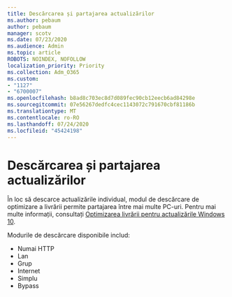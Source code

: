 ```yaml
---
title: Descărcarea și partajarea actualizărilor
ms.author: pebaum
author: pebaum
manager: scotv
ms.date: 07/23/2020
ms.audience: Admin
ms.topic: article
ROBOTS: NOINDEX, NOFOLLOW
localization_priority: Priority
ms.collection: Adm_O365
ms.custom:
- "1127"
- "6700007"
ms.openlocfilehash: b8ad8c703ec8d7d089fec90cb12eecb6ad84298e
ms.sourcegitcommit: 07e56267dedfc4cec1143072c791670cbf81186b
ms.translationtype: MT
ms.contentlocale: ro-RO
ms.lasthandoff: 07/24/2020
ms.locfileid: "45424198"
---
```

# <a name="download-and-share-updates"></a>Descărcarea și partajarea actualizărilor

În loc să descarce actualizările individual, modul de descărcare de optimizare a livrării permite partajarea între mai multe PC-uri. Pentru mai multe informații, consultați [Optimizarea livrării pentru actualizările Windows 10](https://docs.microsoft.com/windows/deployment/update/waas-delivery-optimization).  

Modurile de descărcare disponibile includ:  
- Numai HTTP  
- Lan  
- Grup  
- Internet  
- Simplu  
- Bypass